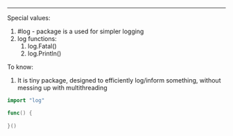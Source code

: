 ***
Special values:
1. #log - package is a used for simpler logging
2. log functions:
	1. log.Fatal()
	2. log.Println()

To know:
1. It is tiny package, designed to efficiently log/inform something, without messing up with multithreading 
```go 
import "log"

func() {
	
}()
```